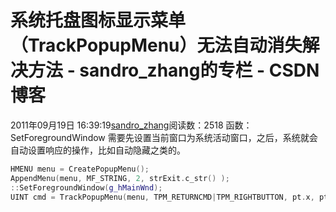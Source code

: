 # 系统托盘图标显示菜单（TrackPopupMenu）无法自动消失解决方法 - sandro_zhang的专栏 - CSDN博客
2011年09月19日 16:39:19[sandro_zhang](https://me.csdn.net/sandro_zhang)阅读数：2518
函数：SetForegroundWindow
需要先设置当前窗口为系统活动窗口，之后，系统就会自动设置响应的操作，比如自动隐藏之类的。
```cpp
HMENU menu = CreatePopupMenu();
AppendMenu(menu, MF_STRING, 2, strExit.c_str() );
::SetForegroundWindow(g_hMainWnd);
UINT cmd = TrackPopupMenu(menu, TPM_RETURNCMD|TPM_RIGHTBUTTON, pt.x, pt.y, 0, g_hMainWnd, NULL);
```
